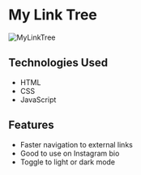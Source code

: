 # My Link Tree

![MyLinkTree](https://github.com/leonardomenezes7/leomenezes.dev/assets/145611761/bb104cbd-a7f8-465d-ab8a-ee3da6864542)

## Technologies Used
- HTML
- CSS
- JavaScript

## Features
- Faster navigation to external links
- Good to use on Instagram bio
- Toggle to light or dark mode
